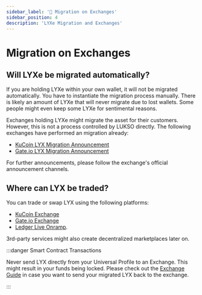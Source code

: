 ```yaml
---
sidebar_label: '🏦 Migration on Exchanges'
sidebar_position: 4
description: 'LYXe Migration and Exchanges'
---
```


# Migration on Exchanges

## Will LYXe be migrated automatically?

If you are holding LYXe within your own wallet, it will not be migrated automatically. You have to instantiate the migration process manually. There is likely an amount of LYXe that will never migrate due to lost wallets. Some people might even keep some LYXe for sentimental reasons.

Exchanges holding LYXe might migrate the asset for their customers. However, this is not a process controlled by LUKSO directly. The following exchanges have performed an migration already:

- [KuCoin LYX Migration Announcement](https://www.kucoin.com/announcement/en-kucoin-has-completed-the-token-swap-of-lyxe-to-lyx-20230721)
- [Gate.io LYX Migration Announcement](https://www.gate.io/article/33153)

For further announcements, please follow the exchange's official announcement channels.

## Where can LYX be traded?

You can trade or swap LYX using the following platforms:

- [KuCoin Exchange](https://www.kucoin.com/announcement/en-kucoin-has-completed-the-token-swap-of-lyxe-to-lyx-20230721)
- [Gate.io Exchange](https://www.gate.io/article/33153)
- [Ledger Live Onramp](https://support.ledger.com/hc/en-us/articles/15847276545053-Lukso-LYX-?docs=true).

3rd-party services might also create decentralized marketplaces later on.

:::danger Smart Contract Transactions

Never send LYX directly from your Universal Profile to an Exchange. This might result in your funds being locked. Please check out the [Exchange Guide](../general/using-exchanges.md) in case you want to send your migrated LYX back to the exchange.

:::
